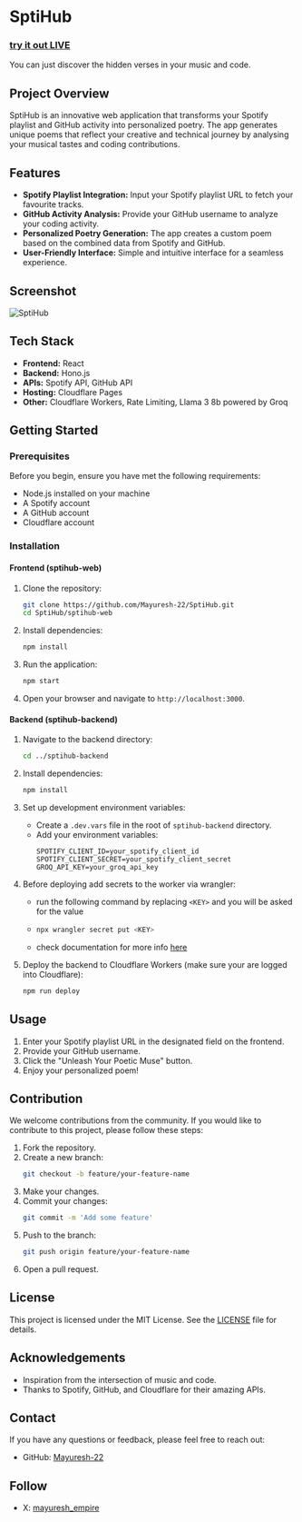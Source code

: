 # SptiHub
### [try it out LIVE](https://links.mayuresh.me/sptihub)

You can just discover the hidden verses in your music and code.

## Project Overview

SptiHub is an innovative web application that transforms your Spotify playlist and GitHub activity into personalized poetry. The app generates unique poems that reflect your creative and technical journey by analysing your musical tastes and coding contributions.

## Features

- **Spotify Playlist Integration:** Input your Spotify playlist URL to fetch your favourite tracks.
- **GitHub Activity Analysis:** Provide your GitHub username to analyze your coding activity.
- **Personalized Poetry Generation:** The app creates a custom poem based on the combined data from Spotify and GitHub.
- **User-Friendly Interface:** Simple and intuitive interface for a seamless experience.

## Screenshot

![SptiHub](https://github.com/Mayuresh-22/SptiHub/assets/111348926/2498c13a-12aa-4096-be96-8780f6152dfb)


## Tech Stack

- **Frontend:** React
- **Backend:** Hono.js
- **APIs:** Spotify API, GitHub API
- **Hosting:** Cloudflare Pages
- **Other:** Cloudflare Workers, Rate Limiting, Llama 3 8b powered by Groq

## Getting Started

### Prerequisites

Before you begin, ensure you have met the following requirements:

- Node.js installed on your machine
- A Spotify account
- A GitHub account
- Cloudflare account

### Installation

#### Frontend (sptihub-web)

1. Clone the repository:
    ```bash
    git clone https://github.com/Mayuresh-22/SptiHub.git
    cd SptiHub/sptihub-web
    ```

2. Install dependencies:
    ```bash
    npm install
    ```
    
3. Run the application:
    ```bash
    npm start
    ```

4. Open your browser and navigate to `http://localhost:3000`.

#### Backend (sptihub-backend)

1. Navigate to the backend directory:
    ```bash
    cd ../sptihub-backend
    ```

2. Install dependencies:
    ```bash
    npm install
    ```

3. Set up development environment variables:
    - Create a `.dev.vars` file in the root of `sptihub-backend` directory.
    - Add your environment variables:
        ```env
        SPOTIFY_CLIENT_ID=your_spotify_client_id
        SPOTIFY_CLIENT_SECRET=your_spotify_client_secret
        GROQ_API_KEY=your_groq_api_key
        ```

4. Before deploying add secrets to the worker via wrangler:
     - run the following command by replacing `<KEY>` and you will be asked for the value
     - ```bash
       npx wrangler secret put <KEY>
       ```
     - check documentation for more info [here](https://developers.cloudflare.com/workers/configuration/secrets/)

4. Deploy the backend to Cloudflare Workers (make sure your are logged into Cloudflare):
    ```bash
    npm run deploy
    ```

## Usage

1. Enter your Spotify playlist URL in the designated field on the frontend.
2. Provide your GitHub username.
3. Click the "Unleash Your Poetic Muse" button.
4. Enjoy your personalized poem!

## Contribution

We welcome contributions from the community. If you would like to contribute to this project, please follow these steps:

1. Fork the repository.
2. Create a new branch:
    ```bash
    git checkout -b feature/your-feature-name
    ```
3. Make your changes.
4. Commit your changes:
    ```bash
    git commit -m 'Add some feature'
    ```
5. Push to the branch:
    ```bash
    git push origin feature/your-feature-name
    ```
6. Open a pull request.

## License

This project is licensed under the MIT License. See the [LICENSE](./LICENSE) file for details.

## Acknowledgements

- Inspiration from the intersection of music and code.
- Thanks to Spotify, GitHub, and Cloudflare for their amazing APIs.

## Contact

If you have any questions or feedback, please feel free to reach out:

- GitHub: [Mayuresh-22](https://git.new/Mayuresh-22)

## Follow
- X: [mayuresh_empire](https://links.mayuresh.me/x)
